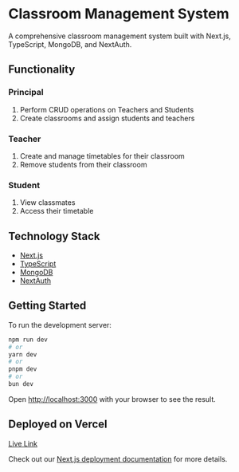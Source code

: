 # Classroom Management System

A comprehensive classroom management system built with Next.js, TypeScript, MongoDB, and NextAuth.

## Functionality

### Principal
1. Perform CRUD operations on Teachers and Students
2. Create classrooms and assign students and teachers

### Teacher
1. Create and manage timetables for their classroom
2. Remove students from their classroom

### Student
1. View classmates
2. Access their timetable

## Technology Stack

- [Next.js](https://nextjs.org/)
- [TypeScript](https://www.typescriptlang.org/)
- [MongoDB](https://www.mongodb.com/)
- [NextAuth](https://next-auth.js.org/)

## Getting Started

To run the development server:

```bash
npm run dev
# or
yarn dev
# or
pnpm dev
# or
bun dev
```

Open [http://localhost:3000](http://localhost:3000) with your browser to see the result.

## Deployed on Vercel

[Live Link](https://classroom-amber.vercel.app/)

Check out our [Next.js deployment documentation](https://nextjs.org/docs/deployment) for more details.

